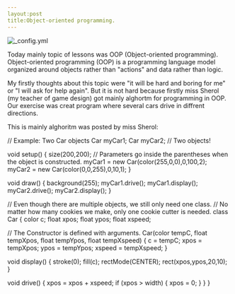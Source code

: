 ```yaml
---
layout:post
title:Object-oriented programming.
---
```

![_config.yml](https://cms-assets.tutsplus.com/uploads/users/34/posts/20741/preview_image/wordpress-oop.jpg)

Today mainly topic of lessons was OOP (Object-oriented programming). Object-oriented programming (OOP) is a programming language model organized around objects rather than "actions" and data rather than logic. 

My firstly thoughts about this topic were "it will be hard and boring for me" or "I will ask for help again". But it is not hard because firstly miss Sherol (my teacher of game design) got mainly alghortm for programming in OOP. Our exercise was creat program where several cars drive in diffrent directions. 

This is mainly alghoritm was posted by miss Sherol:

// Example: Two Car objects
Car myCar1;
Car myCar2; // Two objects!
 
void setup() {
  size(200,200);
  // Parameters go inside the parentheses when the object is constructed.
  myCar1 = new Car(color(255,0,0),0,100,2); 
  myCar2 = new Car(color(0,0,255),0,10,1);
}
 
void draw() {
  background(255);
  myCar1.drive();
  myCar1.display();
  myCar2.drive();
  myCar2.display();
}
 
// Even though there are multiple objects, we still only need one class. 
// No matter how many cookies we make, only one cookie cutter is needed.
class Car { 
  color c;
  float xpos;
  float ypos;
  float xspeed;
 
  // The Constructor is defined with arguments.
  Car(color tempC, float tempXpos, float tempYpos, float tempXspeed) { 
    c = tempC;
    xpos = tempXpos;
    ypos = tempYpos;
    xspeed = tempXspeed;
  }
 
  void display() {
    stroke(0);
    fill(c);
    rectMode(CENTER);
    rect(xpos,ypos,20,10);
  }
 
  void drive() {
    xpos = xpos + xspeed;
    if (xpos > width) {
      xpos = 0;
    }
  }
}
